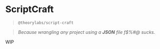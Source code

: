# ScriptCraft
> `@theorylabs/script-craft`

> _Because wrangling any project using a **JSON** file f$%*#@* sucks._

WIP

